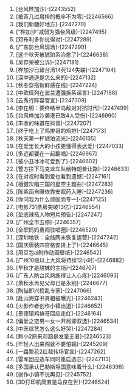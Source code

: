 
1. [台风桦加沙]-[2243552]
1. [被茶几过肩摔的概率不为零]-[2246566]
1. [我们新疆好地方]-[2247270]
1. [“桦加沙”减弱为强台风级]-[2247495]
1. [邓布利多你说得对]-[2247289]
1. [广东防台风现场]-[2247290]
1. [这个秋天被琥珀系治愈了]-[2246638]
1. [吴存荣被公诉]-[2247181]
1. [桦加沙已致台湾14死124失联]-[2247104]
1. [深中通道是怎么来的]-[2247132]
1. [秋冬穿搭新鲜感在线]-[2247224]
1. [中欧班列在波兰遭强拆系谣言]-[2247188]
1. [云秀行阵容官宣]-[2247309]
1. [李在明：要终结半岛敌对对抗时代]-[2247499]
1. [台风桦加沙袭港已致4人受伤]-[2246990]
1. [丰收的味道在抖音]-[2247207]
1. [终于吃上了鸡排哥的鸡排]-[2247173]
1. [秋天第一杯琥珀流光]-[2246135]
1. [在爱里长大的小孩更懂得表达爱]-[2247033]
1. [多远都要在一起翻唱]-[2246967]
1. [被小丑冰冰可爱到了]-[2246602]
1. [警方拦下马克龙车队给特朗普让路]-[2246633]
1. [在对视时看到爱也看到遗憾]-[2247161]
1. [檀健次唱三国的星空主题曲]-[2247283]
1. [陈紫函自曝依靠安眠药入睡]-[2247236]
1. [你问我为什么顽固而专一]-[2247125]
1. [电影731票房突破13亿]-[2246554]
1. [垫底辣孩人物短片预告]-[2247247]
1. [广州全市五停]-[2246357]
1. [全职妈妈勇闯驻唱圈]-[2246520]
1. [深圳地铁：全线网未恢复运营]-[2247242]
1. [国庆唐装四宫格安排上了]-[2246645]
1. [用豆包ai制作动画壁纸]-[2246542]
1. [广州10级以上大风将持续12小时]-[2246882]
1. [早秋才是甜妹的主场]-[2246707]
1. [广东人防台风熟练得让人心疼]-[2246093]
1. [萧秋水再见父母已是永别]-[2246677]
1. [陶喆即兴捣乱专家]-[2247066]
1. [赴山海穿书真相被曝光]-[2246243]
1. [火影作者创作小镇出道]-[2246652]
1. [景德镇鸡排哥回应走红]-[2246164]
1. [偏爱之恋男一女一开局即双选]-[2246534]
1. [中医综艺怎么这么好哭]-[2247284]
1. [刺小2原来邓超是发量王者]-[2246523]
1. [年轻人出来闯就不要怕输]-[2245209]
1. [一路繁花2红毯转场官宣]-[2247262]
1. [雷军回应造车同时重启造芯]-[2247113]
1. [多国承认巴勒斯坦国意味着什么]-[2246398]
1. [创作小镇不说再见]-[2245752]
1. [3D打印机简直是马良在世]-[2246524]
